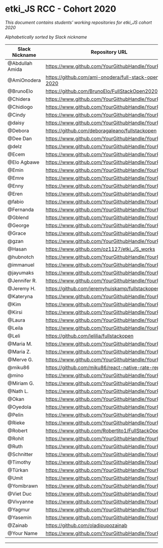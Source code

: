# etki_JS RCC - Cohort 2020

_This document contains students' working repositories for etki_JS cohort 2020_

_Alphabetically sorted by Slack nickname_

| Slack Nickname | Repository URL |
| ------ | ----------- |
| @Abdullah Amida | https://www.github.com/YourGithubHandle/YourRepo |
| @AmiOnodera | https://github.com/ami-onodera/full-stack-open-2020 |
| @BrunoElo  | https://github.com/BrunoElo/FullStackOpen2020 |
| @Chidera | https://www.github.com/YourGithubHandle/YourRepo |
| @Chidiogo | https://www.github.com/YourGithubHandle/YourRepo |
| @Cindy | https://www.github.com/YourGithubHandle/YourRepo |
| @daisy | https://www.github.com/YourGithubHandle/YourRepo |
| @Debora | https://github.com/deboragaleano/fullstackopen |
| @Dee Dan | https://www.github.com/YourGithubHandle/YourRepo |
| @delz | https://www.github.com/YourGithubHandle/YourRepo |
| @Ecem | https://www.github.com/YourGithubHandle/YourRepo |
| @Elo Agbawe | https://www.github.com/YourGithubHandle/YourRepo |
| @Emin | https://www.github.com/YourGithubHandle/YourRepo |
| @Emre | https://www.github.com/YourGithubHandle/YourRepo |
| @Enny | https://www.github.com/YourGithubHandle/YourRepo |
| @Eren | https://www.github.com/YourGithubHandle/YourRepo |
| @fabio | https://www.github.com/YourGithubHandle/YourRepo |
| @Fernanda | https://www.github.com/YourGithubHandle/YourRepo |
| @Gblend | https://www.github.com/YourGithubHandle/YourRepo |
| @George | https://www.github.com/YourGithubHandle/YourRepo |
| @Grace | https://www.github.com/YourGithubHandle/YourRepo |
| @gzan | https://www.github.com/YourGithubHandle/YourRepo |
| @Hasan  | https://www.github.com/oz1127/etki_JS_works |
| @hubnotch | https://www.github.com/YourGithubHandle/YourRepo |
| @immanuel | https://www.github.com/YourGithubHandle/YourRepo |
| @jayumaks | https://www.github.com/YourGithubHandle/YourRepo |
| @Jennifer R. | https://www.github.com/YourGithubHandle/YourRepo |
| @Jeremy H. | https://github.com/jeremyhuiskamp/fullstackopen.com/ |
| @Kateryna | https://www.github.com/YourGithubHandle/YourRepo |
| @Kim | https://www.github.com/YourGithubHandle/YourRepo |
| @Kirsi | https://www.github.com/YourGithubHandle/YourRepo |
| @Laura | https://www.github.com/YourGithubHandle/YourRepo |
| @Leila | https://www.github.com/YourGithubHandle/YourRepo |
| @Leli | https://github.com/lelilia/fullstackopen |
| @Maria M. | https://www.github.com/YourGithubHandle/YourRepo |
| @Maria Z. | https://www.github.com/YourGithubHandle/YourRepo |
| @Merve G. | https://www.github.com/YourGithubHandle/YourRepo |
| @miku86 | https://github.com/miku86/react-native-rate-repos   |
| @mino  | https://www.github.com/YourGithubHandle/YourRepo |
| @Miriam G. | https://www.github.com/YourGithubHandle/YourRepo |
| @Nath L. | https://www.github.com/YourGithubHandle/YourRepo |
| @Okan | https://www.github.com/YourGithubHandle/YourRepo |
| @Oyedola  | https://www.github.com/YourGithubHandle/YourRepo |
| @Pelin | https://www.github.com/YourGithubHandle/YourRepo |
| @Rieke | https://www.github.com/YourGithubHandle/YourRepo |
| @Robert | https://www.github.com/Robertito1/FullStackOpen |
| @Rohit | https://www.github.com/YourGithubHandle/YourRepo |
| @Ruth | https://www.github.com/YourGithubHandle/YourRepo |
| @Schnitter | https://www.github.com/YourGithubHandle/YourRepo |
| @Timothy | https://www.github.com/YourGithubHandle/YourRepo |
| @Türkan | https://www.github.com/YourGithubHandle/YourRepo |
| @Umit | https://www.github.com/YourGithubHandle/YourRepo |
| @Yomibrawn | https://www.github.com/YourGithubHandle/YourRepo |
| @Viet Duc  | https://www.github.com/YourGithubHandle/YourRepo |
| @Vivyanne | https://www.github.com/YourGithubHandle/YourRepo |
| @Yagmur | https://www.github.com/YourGithubHandle/YourRepo |
| @Yasemin | https://www.github.com/YourGithubHandle/YourRepo |
| @Zainab | https://github.com/oladipupozainab |
| @Your Name | https://www.github.com/YourGithubHandle/YourRepo |

---
